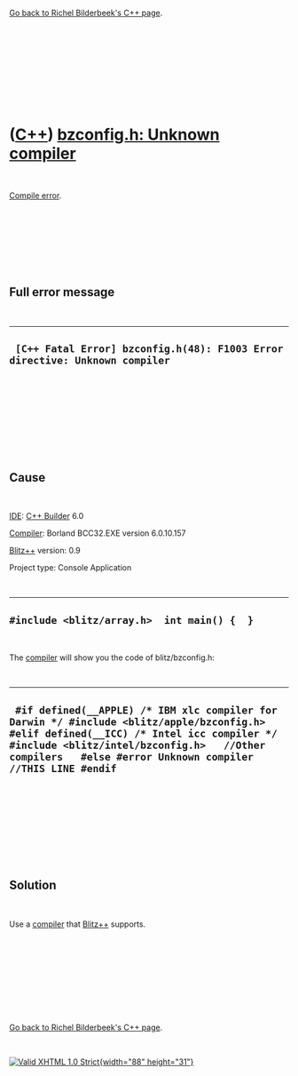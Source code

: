 

[Go back to Richel Bilderbeek's C++ page](Cpp.htm).

 

 

 

 

 

([C++](Cpp.htm)) [bzconfig.h: Unknown compiler](CppCompileErrorBzconfigHunknownCompiler.htm)
============================================================================================

 

[Compile error](CppCompileError.htm).

 

 

 

 

Full error message
------------------

 

  ------------------------------------------------------------------------------
  ` [C++ Fatal Error] bzconfig.h(48): F1003 Error directive: Unknown compiler`
  ------------------------------------------------------------------------------

 

 

 

 

 

Cause
-----

 

[IDE](CppIde.htm): [C++ Builder](CppBuilder.htm) 6.0

[Compiler](CppCompiler.htm): Borland BCC32.EXE version 6.0.10.157

[Blitz++](CppBlitzpp.htm) version: 0.9

Project type: Console Application

 

  -----------------------------------------------
  ` #include <blitz/array.h>  int main() {  } `
  -----------------------------------------------

 

The [compiler](CppCompiler.htm) will show you the code of
blitz/bzconfig.h:

 

  ------------------------------------------------------------------------------------------------------------------------------------------------------------------------------------------------------------------------------------------------------
  ` #if defined(__APPLE) /* IBM xlc compiler for Darwin */ #include <blitz/apple/bzconfig.h>   #elif defined(__ICC) /* Intel icc compiler */ #include <blitz/intel/bzconfig.h>   //Other compilers   #else #error Unknown compiler //THIS LINE #endif`
  ------------------------------------------------------------------------------------------------------------------------------------------------------------------------------------------------------------------------------------------------------

 

 

 

 

 

Solution
--------

 

Use a [compiler](CppCompiler.htm) that [Blitz++](CppBlitzpp.htm)
supports.

 

 

 

 

 

[Go back to Richel Bilderbeek's C++ page](Cpp.htm).



 

[![Valid XHTML 1.0 Strict](valid-xhtml10.png){width="88"
height="31"}](http://validator.w3.org/check?uri=referer)
